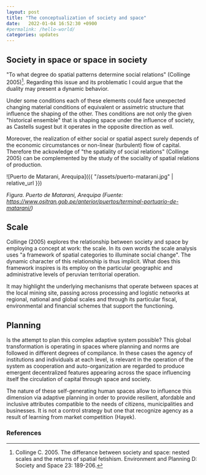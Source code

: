 ```yaml
---
layout: post
title: "The conceptualization of society and space"
date:   2022-01-04 16:52:30 +0900
#permalink: /hello-world/
categories: updates
---
```


## Society in space or space in society

"To what degree do spatial patterns determine social relations" (Collinge 2005)[^1]. Regarding this issue and its problematic I could argue that the duality may present a dynamic behavior. 

Under some conditions each of these elements could face unexpected changing material conditions of equivalent or assimetric structure that influence the shaping of the other. Thes conditions are not only the given "historical ensemble" that is shaping space under the influence of society, as Castells sugest but it operates in the opposite direction as well.

Moreover, the realization of either social or spatial aspect surely depends of the economic circumstances or non-linear (turbulent) flow of capital. 
Therefore the ackowledge of "the spatiality of social relations" (Collinge 2005) can be complemented by the study of the sociality of spatial relations of production.

![Puerto de Matarani, Arequipa]({{ "/assets/puerto-matarani.jpg" | relative_url }})

*Figura. Puerto de Matarani, Arequipa (Fuente: <https://www.ositran.gob.pe/anterior/puertos/terminal-portuario-de-matarani/>)*

## Scale

Collinge (2005) explores the relationship between society and space by employing a concept at work: the scale. In its own words the scale analysis uses "a framework of spatial categories to illuminate social change". The dynamic character of this relationship is thus implicit. What does this framework inspires is its employ on the particular geographic and administrative levels of peruvian territorial operation.

It may highlight the underlying mechanisms that operate between spaces at the local mining site, passing  across processing and logistic networks at regional, national and global scales and through its particular fiscal, environmental and financial schemes that support the functioning.

## Planning

Is the attempt to plan this complex adaptive system possible?
This global transformation is operating in spaces where planning and norms are followed in different degrees of compilance. In these cases the agency of institutions and individuals at each level, is relevant in the operation of the system as cooperation and auto-organization are regarded to produce emergent decentralized features appearing across the space influencing itself the circulation of capital through space and society.

The nature of these self-generating human spaces allow to influence this dimension via adaptive planning in order to provide resilient, afordable and inclusive attributes compatible to the needs of citizens, municipalities and businesses. It is not a control strategy but one that recognize agency as a result of learning from market competition (Hayek).

### References

[^1]: Collinge C. 2005. The differance between society and space: nested scales and the returns of spatial fetishism. Environment and Planning D: Society and Space 23: 189-206.
